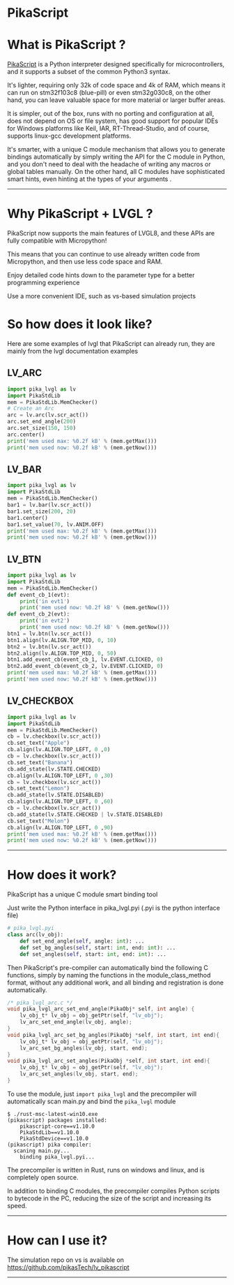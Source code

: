 # PikaScript

# What is PikaScript ?

[PikaScript](https://github.com/pikasTech/pikascript) is a Python interpreter designed specifically for microcontrollers, and it supports a subset of the common Python3 syntax.

It's lighter, requiring only 32k of code space and 4k of RAM, which means it can run on stm32f103c8 (blue-pill) or even stm32g030c8, on the other hand, you can leave valuable space for more material or larger buffer areas.

It is simpler, out of the box, runs with no porting and configuration at all, does not depend on OS or file system, has good support for popular IDEs for Windows platforms like Keil, IAR, RT-Thread-Studio, and of course, supports linux-gcc development platforms.

It's smarter, with a unique C module mechanism that allows you to generate bindings automatically by simply writing the API for the C module in Python, and you don't need to deal with the headache of writing any macros or global tables manually. On the other hand, all C modules have sophisticated smart hints, even hinting at the types of your arguments .

---

# Why PikaScript + LVGL ?

PikaScript now supports the main features of LVGL8, and these APIs are fully compatible with Micropython!

This means that you can continue to use already written code from Micropython, and then use less code space and RAM.

Enjoy detailed code hints down to the parameter type for a better programming experience

Use a more convenient IDE, such as vs-based simulation projects

# So how does it look like?

Here are some examples of lvgl that PikaScript can already run, they are mainly from the lvgl documentation examples

## LV_ARC

```python
import pika_lvgl as lv
import PikaStdLib
mem = PikaStdLib.MemChecker()
# Create an Arc
arc = lv.arc(lv.scr_act())
arc.set_end_angle(200)
arc.set_size(150, 150)
arc.center()
print('mem used max: %0.2f kB' % (mem.getMax()))
print('mem used now: %0.2f kB' % (mem.getNow()))
```

## LV_BAR

``` python
import pika_lvgl as lv
import PikaStdLib
mem = PikaStdLib.MemChecker()
bar1 = lv.bar(lv.scr_act())
bar1.set_size(200, 20)
bar1.center()
bar1.set_value(70, lv.ANIM.OFF)
print('mem used max: %0.2f kB' % (mem.getMax()))
print('mem used now: %0.2f kB' % (mem.getNow()))
```

## LV_BTN

``` python
import pika_lvgl as lv
import PikaStdLib
mem = PikaStdLib.MemChecker()
def event_cb_1(evt):
    print('in evt1')
    print('mem used now: %0.2f kB' % (mem.getNow()))
def event_cb_2(evt):
    print('in evt2')
    print('mem used now: %0.2f kB' % (mem.getNow()))
btn1 = lv.btn(lv.scr_act())
btn1.align(lv.ALIGN.TOP_MID, 0, 10)
btn2 = lv.btn(lv.scr_act())
btn2.align(lv.ALIGN.TOP_MID, 0, 50)
btn1.add_event_cb(event_cb_1, lv.EVENT.CLICKED, 0)
btn2.add_event_cb(event_cb_2, lv.EVENT.CLICKED, 0)
print('mem used max: %0.2f kB' % (mem.getMax()))
print('mem used now: %0.2f kB' % (mem.getNow()))
```

## LV_CHECKBOX

``` python
import pika_lvgl as lv
import PikaStdLib
mem = PikaStdLib.MemChecker()
cb = lv.checkbox(lv.scr_act())
cb.set_text("Apple")
cb.align(lv.ALIGN.TOP_LEFT, 0 ,0)
cb = lv.checkbox(lv.scr_act())
cb.set_text("Banana")
cb.add_state(lv.STATE.CHECKED)
cb.align(lv.ALIGN.TOP_LEFT, 0 ,30)
cb = lv.checkbox(lv.scr_act())
cb.set_text("Lemon")
cb.add_state(lv.STATE.DISABLED)
cb.align(lv.ALIGN.TOP_LEFT, 0 ,60)
cb = lv.checkbox(lv.scr_act())
cb.add_state(lv.STATE.CHECKED | lv.STATE.DISABLED)
cb.set_text("Melon")
cb.align(lv.ALIGN.TOP_LEFT, 0 ,90)
print('mem used max: %0.2f kB' % (mem.getMax()))
print('mem used now: %0.2f kB' % (mem.getNow()))
```

---

# How does it work?

PikaScript has a unique C module smart binding tool

Just write the Python interface in pika_lvgl.pyi (.pyi is the python interface file)

``` python
# pika_lvgl.pyi
class arc(lv_obj):
    def set_end_angle(self, angle: int): ...
    def set_bg_angles(self, start: int, end: int): ...
    def set_angles(self, start: int, end: int): ...
```

Then PikaScript's pre-compiler can automatically bind the following C functions, simply by naming the functions in the module_class_method format, without any additional work, and all binding and registration is done automatically.

``` C
/* pika_lvgl_arc.c */
void pika_lvgl_arc_set_end_angle(PikaObj* self, int angle) {
    lv_obj_t* lv_obj = obj_getPtr(self, "lv_obj");
    lv_arc_set_end_angle(lv_obj, angle);
}
void pika_lvgl_arc_set_bg_angles(PikaObj *self, int start, int end){
    lv_obj_t* lv_obj = obj_getPtr(self, "lv_obj");
    lv_arc_set_bg_angles(lv_obj, start, end);
}
void pika_lvgl_arc_set_angles(PikaObj *self, int start, int end){
    lv_obj_t* lv_obj = obj_getPtr(self, "lv_obj");
    lv_arc_set_angles(lv_obj, start, end);
}
```

To use the module, just `import pika_lvgl` and the precompiler will automatically scan main.py and bind the `pika_lvgl` module

```
$ ./rust-msc-latest-win10.exe 
(pikascript) packages installed:
    pikascript-core==v1.10.0
    PikaStdLib==v1.10.0
    PikaStdDevice==v1.10.0
(pikascript) pika compiler:
  scaning main.py...
    binding pika_lvgl.pyi...
```

The precompiler is written in Rust, runs on windows and linux, and is completely open source.

In addition to binding C modules, the precompiler compiles Python scripts to bytecode in the PC, reducing the size of the script and increasing its speed.

---

# How can I use it?

The simulation repo on vs is available on https://github.com/pikasTech/lv_pikascript

---
